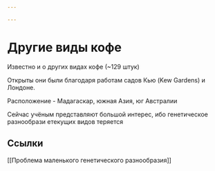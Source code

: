 ```yaml
---

---
```

# Другие виды кофе
Известно и о других видах кофе (~129 штук)

Открыты они были благодаря работам садов Кью (Kew Gardens) и Лондоне.

Расположение - Мадагаскар, южная Азия, юг Австралии

Сейчас учёным представляют большой интерес, ибо генетическое разнообрази етекущих видов теряется

## Ссылки
[[Проблема маленького генетического разнообразия]]